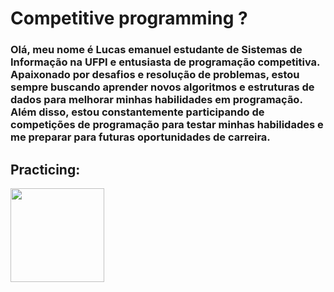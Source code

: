 # Competitive programming ?
### Olá, meu nome é Lucas emanuel estudante de Sistemas de Informação na UFPI e entusiasta de programação competitiva. Apaixonado por desafios e resolução de problemas, estou sempre buscando aprender novos algoritmos e estruturas de dados para melhorar minhas habilidades em programação. Além disso, estou constantemente participando de competições de programação para testar minhas habilidades e me preparar para futuras oportunidades de carreira.

## Practicing:

<a href="https://www.beecrowd.com.br/judge/pt/users/friends/717707"><img src="https://www.beecrowd.com.br/home/wp-content/uploads/2021/08/beecrowd__roxoHorClean-small-PNG-1.png" width=150px/></a>

